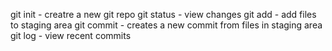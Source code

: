 git init - creatre a new git repo
git status - view changes
git add - add files to staging area
git commit - creates a new commit from files in staging area
git log - view recent commits